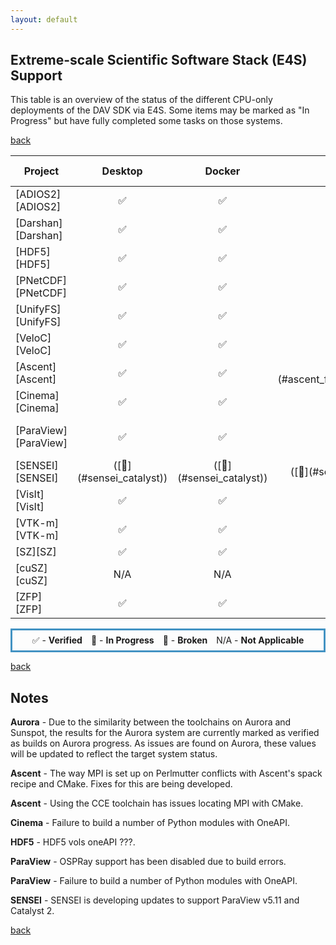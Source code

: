 ```yaml
---
layout: default
---
```


## Extreme-scale Scientific Software Stack (E4S) Support

This table is an overview of the status of the different CPU-only deployments of the DAV SDK via E4S. Some items may be marked as "In Progress" but have fully completed some tasks on those systems.

[back](./)

<table class="status_table">
  <thead>
    <tr>
      <th>Project</th>
      <th style="text-align: center">Desktop</th>
      <th style="text-align: center">Docker</th>
      <th style="text-align: center">Frontier</th>
      <th style="text-align: center">Perlmutter</th>
      <th style="text-align: center" markdown="span">([Aurora](#verified_on_sunspot))</th>
      <th style="text-align: center">Smoke</th>
    </tr>
  </thead>
  <tbody>
    <tr>
      <td markdown="span">
        [ADIOS2][ADIOS2]
      </td>
      <td class="verified" style="text-align: center">✅</td><!-- Desktop -->
      <td class="verified" style="text-align: center">✅</td><!-- Docker -->
      <td class="verified" style="text-align: center">✅</td><!-- Frontier -->
      <td class="verified" style="text-align: center">✅</td><!-- Perlmutter -->
      <td class="verified" style="text-align: center">✅</td><!-- Aurora -->
      <td class="in_progress" style="text-align: center">🔎</td><!-- Smoke -->
    </tr>
    <tr>
      <td markdown="span">
        [Darshan][Darshan]
      </td>
      <td class="verified" style="text-align: center">✅</td><!-- Desktop -->
      <td class="verified" style="text-align: center">✅</td><!-- Docker -->
      <td class="verified" style="text-align: center">✅</td><!-- Frontier -->
      <td class="verified" style="text-align: center">✅</td><!-- Perlmutter -->
      <td class="verified" style="text-align: center">✅</td><!-- Aurora -->
      <td class="in_progress" style="text-align: center">🔎</td><!-- Smoke -->
    </tr>
    <tr>
      <td markdown="span">
        [HDF5][HDF5]
      </td>
      <td class="verified" style="text-align: center">✅</td><!-- Desktop -->
      <td class="verified" style="text-align: center">✅</td><!-- Docker -->
      <td class="verified" style="text-align: center">✅</td><!-- Frontier -->
      <td class="verified" style="text-align: center">✅</td><!-- Perlmutter -->
      <td class="in_progress" style="text-align: center"  markdown="span">([🔎]((#hdf5_vols_oneapi))</td><!-- Aurora -->
      <td class="in_progress" style="text-align: center">🔎</td><!-- Smoke -->
    </tr>
    <tr>
      <td markdown="span">
        [PNetCDF][PNetCDF]
      </td>
      <td class="verified" style="text-align: center">✅</td><!-- Desktop -->
      <td class="verified" style="text-align: center">✅</td><!-- Docker -->
      <td class="verified" style="text-align: center">✅</td><!-- Frontier -->
      <td class="verified" style="text-align: center">✅</td><!-- Perlmutter -->
      <td class="verified" style="text-align: center">✅</td><!-- Aurora -->
      <td class="in_progress" style="text-align: center">🔎</td><!-- Smoke -->
    </tr>
    <tr>
      <td markdown="span">
        [UnifyFS][UnifyFS]
      </td>
      <td class="verified" style="text-align: center">✅</td><!-- Desktop -->
      <td class="verified" style="text-align: center">✅</td><!-- Docker -->
      <td class="verified" style="text-align: center">✅</td><!-- Frontier -->
      <td class="verified" style="text-align: center">✅</td><!-- Perlmutter -->
      <td class="verified" style="text-align: center">✅</td><!-- Aurora -->
      <td class="in_progress" style="text-align: center">🔎</td><!-- Smoke -->
    </tr>
    <tr>
      <td markdown="span">
        [VeloC][VeloC]
      </td>
      <td class="verified" style="text-align: center">✅</td><!-- Desktop -->
      <td class="verified" style="text-align: center">✅</td><!-- Docker -->
      <td class="verified" style="text-align: center">✅</td><!-- Frontier -->
      <td class="verified" style="text-align: center">✅</td><!-- Perlmutter -->
      <td class="verified" style="text-align: center">✅</td><!-- Aurora -->
      <td class="in_progress" style="text-align: center">🔎</td><!-- Smoke -->
    </tr>
    <tr>
      <td markdown="span">
        [Ascent][Ascent]
      </td>
      <td class="verified" style="text-align: center">✅</td><!-- Desktop -->
      <td class="verified" style="text-align: center">✅</td><!-- Docker -->
      <td class="in_progress" style="text-align: center">([🔎](#ascent_find_mpi_frontier))</td><!-- Frontier -->
      <td class="failing" style="text-align: center">([🚫](#ascent_perlmutter_mpi))</td><!-- Perlmutter -->
      <td class="verified" style="text-align: center">✅</td><!-- Aurora -->
      <td class="in_progress" style="text-align: center">🔎</td><!-- Smoke -->
    </tr>
    <tr>
      <td markdown="span">
        [Cinema][Cinema]
      </td>
      <td class="verified" style="text-align: center">✅</td><!-- Desktop -->
      <td class="verified" style="text-align: center">✅</td><!-- Docker -->
      <td class="verified" style="text-align: center">✅</td><!-- Frontier -->
      <td class="verified" style="text-align: center">✅</td><!-- Perlmutter -->
      <td class="in_progress" style="text-align: center">([🔎](#cinema_oneapi_python))</td><!-- Aurora -->
      <td class="in_progress" style="text-align: center">🔎</td><!-- Smoke -->
    </tr>
    <tr>
      <td markdown="span">
        [ParaView][ParaView]
      </td>
      <td class="verified" style="text-align: center">✅</td><!-- Desktop -->
      <td class="verified" style="text-align: center">✅</td><!-- Docker -->
      <td class="verified" style="text-align: center">✅</td><!-- Frontier -->
      <td class="verified" style="text-align: center">✅</td><!-- Perlmutter -->
      <td class="in_progress" style="text-align: center">(([🔎](#paraview_no_ospray)[🔎](#paraview_oneapi_python))</td><!-- Aurora -->
      <td class="verified" style="text-align: center">✅</td><!-- Smoke -->
    </tr>
    <tr>
      <td markdown="span">
        [SENSEI][SENSEI]
      </td>
      <td class="in_progress" style="text-align: center">([🔎](#sensei_catalyst))</td><!-- Desktop -->
      <td class="in_progress" style="text-align: center">([🔎](#sensei_catalyst))</td><!-- Docker -->
      <td class="in_progress" style="text-align: center">([🔎](#sensei_catalyst))</td><!-- Frontier -->
      <td class="in_progress" style="text-align: center">([🔎](#sensei_catalyst))</td><!-- Perlmutter -->
      <td class="in_progress" style="text-align: center">([🔎](#sensei_catalyst))</td><!-- Aurora -->
      <td class="in_progress" style="text-align: center">🔎</td><!-- Smoke -->
    </tr>
    <tr>
      <td markdown="span">
        [VisIt][VisIt]
      </td>
      <td class="verified" style="text-align: center">✅</td><!-- Desktop -->
      <td class="verified" style="text-align: center">✅</td><!-- Docker -->
      <td class="verified" style="text-align: center">✅</td><!-- Frontier -->
      <td class="in_progress" style="text-align: center">🔎</td><!-- Perlmutter -->
      <td class="in_progress" style="text-align: center">🔎</td><!-- Aurora -->
      <td class="in_progress" style="text-align: center">🔎</td><!-- Smoke -->
    </tr>
    <tr>
      <td markdown="span">
        [VTK-m][VTK-m]
      </td>
      <td class="verified" style="text-align: center">✅</td><!-- Desktop -->
      <td class="verified" style="text-align: center">✅</td><!-- Docker -->
      <td class="verified" style="text-align: center">✅</td><!-- Frontier -->
      <td class="verified" style="text-align: center">✅</td><!-- Perlmutter -->
      <td class="in_progress" style="text-align: center">🔎</td><!-- Aurora -->
      <td class="verified" style="text-align: center">✅</td><!-- Smoke -->
    </tr>
    <tr>
      <td markdown="span">
        [SZ][SZ]
      </td>
      <td class="verified" style="text-align: center">✅</td><!-- Desktop -->
      <td class="verified" style="text-align: center">✅</td><!-- Docker -->
      <td class="verified" style="text-align: center">✅</td><!-- Frontier -->
      <td class="verified" style="text-align: center">✅</td><!-- Perlmutter -->
      <td class="verified" style="text-align: center">✅</td><!-- Aurora -->
      <td class="in_progress" style="text-align: center">🔎</td><!-- Smoke -->
    </tr>
    <tr>
      <td markdown="span">
        [cuSZ][cuSZ]
      </td>
      <td class="na" style="text-align: center">N/A</td><!-- Desktop -->
      <td class="na" style="text-align: center">N/A</td><!-- Docker -->
      <td class="na" style="text-align: center">N/A</td><!-- Frontier -->
      <td class="na" style="text-align: center">N/A</td><!-- Perlmutter -->
      <td class="na" style="text-align: center">N/A</td><!-- Aurora -->
      <td class="na" style="text-align: center">N/A</td><!-- Smoke -->
    </tr>
    <tr>
      <td markdown="span">
        [ZFP][ZFP]
      </td>
      <td class="verified" style="text-align: center">✅</td><!-- Desktop -->
      <td class="verified" style="text-align: center">✅</td><!-- Docker -->
      <td class="verified" style="text-align: center">✅</td><!-- Frontier -->
      <td class="verified" style="text-align: center">✅</td><!-- Perlmutter -->
      <td class="verified" style="text-align: center">✅</td><!-- Aurora -->
      <td class="in_progress" style="text-align: center">🔎</td><!-- Smoke -->
    </tr>
  </tbody>
</table>

<p style="text-align:center; border-width:3px; border-style:solid; border-color:#4393c3; padding: 0.5em;">✅ - <b>Verified</b>&emsp;🔎 - <b>In Progress</b>&emsp;🚫 - <b>Broken</b>&emsp;N/A - <b>Not Applicable</b></p>

[back](./)

## Notes

<span id="verified_on_sunspot">**Aurora**</span> - Due to the similarity between the toolchains on Aurora and Sunspot, the results for the Aurora system are currently marked as verified as builds on Aurora progress. As issues are found on Aurora, these values will be updated to reflect the target system status.

<span id="ascent_perlmutter_mpi">**Ascent**</span> - The way MPI is set up on Perlmutter conflicts with Ascent's spack recipe and CMake. Fixes for this are being developed.

<span id="ascent_find_mpi_frontier">**Ascent**</span> - Using the CCE toolchain has issues locating MPI with CMake.

<span id="cinema_oneapi_python">**Cinema**</span> - Failure to build a number of Python modules with OneAPI.

<span id="hdf5_vols_oneapi">**HDF5**</span> - HDF5 vols oneAPI ???.

<span id="paraview_no_ospray">**ParaView**</span> - OSPRay support has been disabled due to build errors.

<span id="paraview_oneapi_python">**ParaView**</span> - Failure to build a number of Python modules with OneAPI.

<span id="sensei_catalyst">**SENSEI**</span> - SENSEI is developing updates to support ParaView v5.11 and Catalyst 2.

[back](./)

[ADIOS2]: https://csmd.ornl.gov/software/adios2
[Darshan]: https://www.mcs.anl.gov/research/projects/darshan/
[HDF5]: https://www.hdfgroup.org/solutions/hdf5/
[PNetCDF]: https://parallel-netcdf.github.io/
[UnifyFS]: https://unifyfs.readthedocs.io/en/latest/
[VeloC]: https://veloc.readthedocs.io/en/latest/
[Ascent]: https://github.com/Alpine-DAV/ascent
[Cinema]: https://cinemascience.github.io
[ParaView]: https://paraview.org
[SENSEI]: https://sensei-insitu.org/
[VisIt]: https://visit-dav.github.io/visit-website/
[VTK-m]: https://m.vtk.org
[SZ]: https://szcompressor.org
[cuSZ]: https://github.com/szcompressor/cuSZ
[ZFP]: https://computing.llnl.gov/projects/zfp
